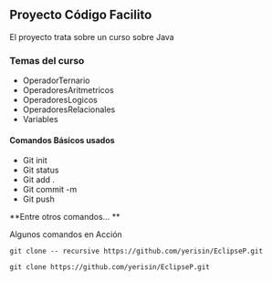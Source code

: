 ## Proyecto Código Facilito

<p>
El proyecto trata sobre un curso sobre Java
</p>

### Temas del curso

- OperadorTernario
- OperadoresAritmetricos
- OperadoresLogicos
- OperadoresRelacionales
- Variables

#### Comandos Básicos usados

- Git init
- Git status
- Git add .
- Git commit -m
- Git push

**Entre otros comandos... **

Algunos comandos en Acción

```
git clone -- recursive https://github.com/yerisin/EclipseP.git

git clone https://github.com/yerisin/EclipseP.git

```
